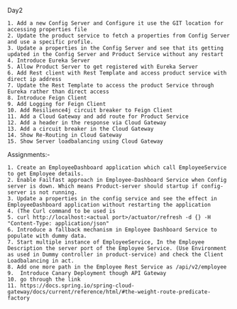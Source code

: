 

Day2

    1. Add a new Config Server and Configure it use the GIT location for accessing properties file
    2. Update the product service to fetch a properties from Config Server and use a specific profile.
    3. Update a properties in the Config Server and see that its getting updated in the Config Server and Product Service without any restart
    4. Introduce Eureka Server
    5. Allow Product Server to get registered with Eureka Server
    6. Add Rest client with Rest Template and access product service with direct ip address
    7. Update the Rest Template to access the product Service through Eureka rather than direct access
    8. Introduce Feign Client
    9. Add Logging for Feign Client
    10. Add Resilience4j circuit breaker to Feign Client
    11. Add a Cloud Gateway and add route for Product Service
    12. Add a header in the response via Cloud Gateway
    13. Add a circuit breaker in the Cloud Gateway
    14. Show Re-Routing in Cloud Gateway
    15. Show Server loadbalancing using Cloud Gateway

Assignments:-

    1. Create an EmployeeDashboard application which call EmployeeService to get Employee details.
    2. Enable Failfast approach in Employee-Dashboard Service when Config server is down. Which means Product-server should startup if config-server is not running.
    3. Update a properties in the config service and see the effect in EmployeeDashboard application without restarting the application 
    4. (The Curl command to be used is
    5. curl http://localhost:<actual port>/actuator/refresh -d {} -H "Content-Type: application/json"
    6. Introduce a fallback mechanism in Employee Dashboard Service to populate with dummy data. 
    7. Start multiple instance of EmployeeService, In the Employee Description the server port of the Employee Service. (Use Environment as used in Dummy controller in product-service) and check the Client Loadbalancing in act. 
    8. Add one more path in the Employee Rest Service as /api/v2/employee 
    9.  Introduce Canary Deployment though API Gateway
    10. go through the link
    11. https://docs.spring.io/spring-cloud-gateway/docs/current/reference/html/#the-weight-route-predicate-factory 
